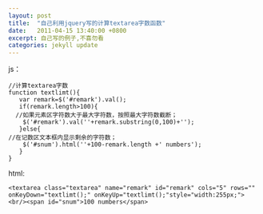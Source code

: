 ```yaml
---
layout: post
title:  "自己利用jquery写的计算textarea字数函数"
date:   2011-04-15 13:40:00 +0800
excerpt: 自己写的例子,不喜勿看
categories: jekyll update
---   
```

<!--markdown-->js：

    //计算textarea字数
    function textlimt(){
       var remark=$('#remark').val();
       if(remark.length>100){
      //如果元素区字符数大于最大字符数，按照最大字符数截断；
        $('#remark').val(''+remark.substring(0,100)+'');
       }else{
    //在记数区文本框内显示剩余的字符数；
        $('#snum').html(''+100-remark.length +' numbers');
       }
    }

html:
 

    <textarea class="textarea" name="remark" id="remark" cols="5" rows="" onKeyDown="textlimt();" onKeyUp="textlimt();"style="width:255px;"><br/><span id="snum">100 numbers</span>
